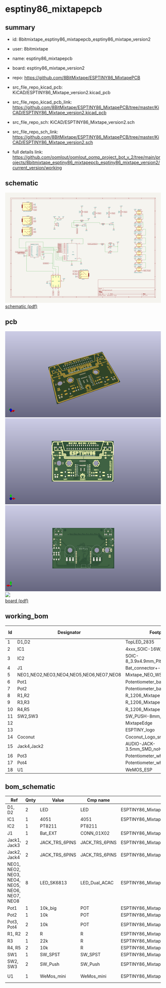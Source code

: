 # esptiny86_mixtapepcb
 
## summary 
* id: 8bitmixtape_esptiny86_mixtapepcb_esptiny86_mixtape_version2
* user: 8bitmixtape
* name: esptiny86_mixtapepcb
* board: esptiny86_mixtape_version2
* repo: https://github.com/8BitMixtape/ESPTINY86_MixtapePCB
* src_file_repo_kicad_pcb: KiCAD/ESPTINY86_Mixtape_version2.kicad_pcb
* src_file_repo_kicad_pcb_link: https://github.com/8BitMixtape/ESPTINY86_MixtapePCB/tree/master/KiCAD/ESPTINY86_Mixtape_version2.kicad_pcb


* src_file_repo_sch: KiCAD/ESPTINY86_Mixtape_version2.sch
* src_file_repo_sch_link: https://github.com/8BitMixtape/ESPTINY86_MixtapePCB/tree/master/KiCAD/ESPTINY86_Mixtape_version2.sch
* full details link: https://github.com/oomlout/oomlout_oomp_project_bot_v_2/tree/main/projects/8bitmixtape_esptiny86_mixtapepcb_esptiny86_mixtape_version2/current_version/working  

## schematic  
![](working_schematic_600.png)  
[schematic (pdf)](working_schematic.pdf) 






















## pcb  
![](working_3d_600.png) 
![](working_3d_front_600.png)  
![](working_3d_back_600.png)  
![](working_600.png)  
[board (pdf)](working.pdf)  

## working_bom
| Id | Designator | Footprint | Quantity | Designation | Supplier and ref |  | None | 
| --- | --- | --- | --- | --- | --- | --- | --- | 
| 1 | D1,D2 | TopLED_2835 | 2 | LED |  |  | [''] | 
| 2 | IC1 | 4xxx_SOIC-16W_Pitch1.27mm | 1 | 4051 |  |  | [''] | 
| 3 | IC2 | SOIC-8_3.9x4.9mm_Pitch1.27mm | 1 | DAC7513_DCN |  |  | [''] | 
| 4 | J1 | Bat_connector+- | 1 | Bat_EXT |  |  | [''] | 
| 5 | NEO1,NEO2,NEO3,NEO4,NEO5,NEO6,NEO7,NEO8 | Mixtape_NEO_WS2812B | 8 | LED_SK6813 |  |  | [''] | 
| 6 | Pot1 | Potentiometer_backPads_noHole | 1 | 10k_big |  |  | [''] | 
| 7 | Pot2 | Potentiometer_backPads_noHole | 1 | 10k |  |  | [''] | 
| 8 | R1,R2 | R_1206_Mixtape | 2 | R |  |  | [''] | 
| 9 | R3,R3 | R_1206_Mixtape | 2 | 22k |  |  | [''] | 
| 10 | R4,R5 | R_1206_Mixtape | 2 | 10k |  |  | [''] | 
| 11 | SW2,SW3 | SW_PUSH-8mm_SMD | 2 | SW_Push |  |  | [''] | 
| 12 |  | MixtapeEdge | 1 |  |  |  | [''] | 
| 13 |  | ESPTINY_logo | 1 |  |  |  | [''] | 
| 14 | Coconut | Coconut_Logo_small_Mask | 1 | LOGO |  |  | [''] | 
| 15 | Jack4,Jack2 | AUDIO-JACK-3.5mm_SMD_noHole | 2 | JACK_TRS_6PINS |  |  | [''] | 
| 16 | Pot3 | Potentiometer_wheel_inv | 1 | 10k |  |  | [''] | 
| 17 | Pot4 | Potentiometer_wheel | 1 | 10k |  |  | [''] | 
| 18 | U1 | WeMOS_ESP | 1 | WeMos_mini |  |  | [''] | 


## bom_schematic
| Ref | Qnty | Value | Cmp name | Footprint | Description | Vendor | DNP | 
| --- | --- | --- | --- | --- | --- | --- | --- | 
| D1, D2 | 2 | LED | LED | ESPTINY86_MixtapePCB:TopLED_2835 |  |  |  | 
| IC1 | 1 | 4051 | 4051 | ESPTINY86_MixtapePCB:4xxx_SOIC-16W_Pitch1.27mm |  |  |  | 
| IC2 | 1 | PT8211 | PT8211 |  |  |  |  | 
| J1 | 1 | Bat_EXT | CONN_01X02 | ESPTINY86_MixtapePCB:Bat_connector+- |  |  |  | 
| Jack1, Jack3 | 2 | JACK_TRS_6PINS | JACK_TRS_6PINS | ESPTINY86_MixtapePCB:AUDIO-Jack_3.5mm_5Pin |  |  |  | 
| Jack2, Jack4 | 2 | JACK_TRS_6PINS | JACK_TRS_6PINS | ESPTINY86_MixtapePCB:AUDIO-JACK-3.5mm_SMD |  |  |  | 
| NEO1, NEO2, NEO3, NEO4, NEO5, NEO6, NEO7, NEO8 | 8 | LED_SK6813 | LED_Dual_ACAC | ESPTINY86_MixtapePCB:Mixtape_NEO_WS2812B |  |  |  | 
| Pot1 | 1 | 10k_big | POT | ESPTINY86_MixtapePCB:Potentiometer_Piher_T16L_Single_Horizontal_MountLS |  |  |  | 
| Pot2 | 1 | 10k | POT | ESPTINY86_MixtapePCB:Potentiometer_Piher_T16L_Single_Horizontal_MountLS |  |  |  | 
| Pot3, Pot4 | 2 | 10k | POT | ESPTINY86_MixtapePCB:Potentiometer_wheel |  |  |  | 
| R1, R2 | 2 | R | R | ESPTINY86_MixtapePCB:R_1206_Mixtape |  |  |  | 
| R3 | 1 | 22k | R | ESPTINY86_MixtapePCB:R_1206_Mixtape |  |  |  | 
| R4, R5 | 2 | 10k | R | ESPTINY86_MixtapePCB:R_1206_Mixtape |  |  |  | 
| SW1 | 1 | SW_SPST | SW_SPST | ESPTINY86_MixtapePCB:Push_SWITCH_hole |  |  |  | 
| SW2, SW3 | 2 | SW_Push | SW_Push | ESPTINY86_MixtapePCB:SW_PUSH-12mm_3D |  |  |  | 
| U1 | 1 | WeMos_mini | WeMos_mini | ESPTINY86_MixtapePCB:WeMOS_ESP | WeMos D1 mini |  |  | 



